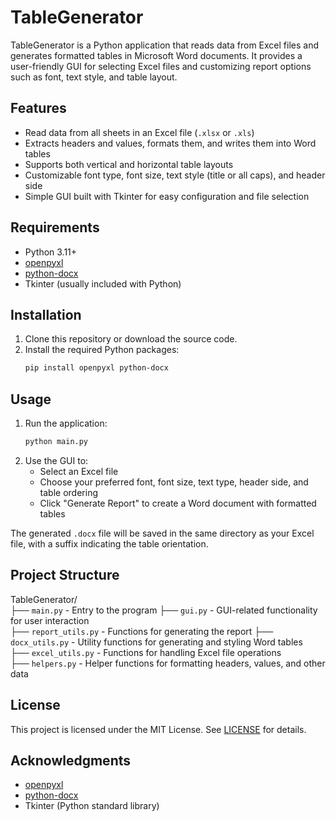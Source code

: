 # TableGenerator

TableGenerator is a Python application that reads data from Excel files and generates formatted tables in Microsoft Word documents. It provides a user-friendly GUI for selecting Excel files and customizing report options such as font, text style, and table layout.

## Features

- Read data from all sheets in an Excel file (`.xlsx` or `.xls`)
- Extracts headers and values, formats them, and writes them into Word tables
- Supports both vertical and horizontal table layouts
- Customizable font type, font size, text style (title or all caps), and header side
- Simple GUI built with Tkinter for easy configuration and file selection

## Requirements

- Python 3.11+
- [openpyxl](https://pypi.org/project/openpyxl/)
- [python-docx](https://pypi.org/project/python-docx/)
- Tkinter (usually included with Python)

## Installation

1. Clone this repository or download the source code.
2. Install the required Python packages:
   ```sh
   pip install openpyxl python-docx
   ```

## Usage

1. Run the application:
   ```sh
   python main.py
   ```
2. Use the GUI to:
   - Select an Excel file
   - Choose your preferred font, font size, text type, header side, and table ordering
   - Click "Generate Report" to create a Word document with formatted tables

The generated `.docx` file will be saved in the same directory as your Excel file, with a suffix indicating the table orientation.

## Project Structure
TableGenerator/  
├── `main.py` - Entry to the program
├── `gui.py` - GUI-related functionality for user interaction  
├── `report_utils.py` - Functions for generating the report
├── `docx_utils.py` - Utility functions for generating and styling Word tables  
├── `excel_utils.py` - Functions for handling Excel file operations  
├── `helpers.py` - Helper functions for formatting headers, values, and other data
## License

This project is licensed under the MIT License. See [LICENSE](LICENSE) for details.

## Acknowledgments

- [openpyxl](https://openpyxl.readthedocs.io/)
- [python-docx](https://python-docx.readthedocs.io/)
- Tkinter (Python standard library)